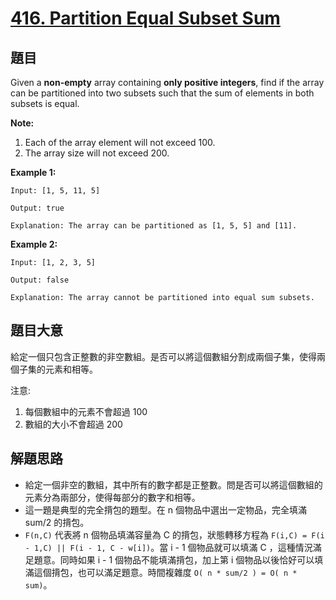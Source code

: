 # [416. Partition Equal Subset Sum](https://leetcode.com/problems/partition-equal-subset-sum/)


## 題目

Given a **non-empty** array containing **only positive integers**, find if the array can be partitioned into two subsets such that the sum of elements in both subsets is equal.

**Note:**

1. Each of the array element will not exceed 100.
2. The array size will not exceed 200.

**Example 1:**

    Input: [1, 5, 11, 5]
    
    Output: true
    
    Explanation: The array can be partitioned as [1, 5, 5] and [11].

**Example 2:**

    Input: [1, 2, 3, 5]
    
    Output: false
    
    Explanation: The array cannot be partitioned into equal sum subsets.


## 題目大意

給定一個只包含正整數的非空數組。是否可以將這個數組分割成兩個子集，使得兩個子集的元素和相等。

注意:

1. 每個數組中的元素不會超過 100
2. 數組的大小不會超過 200



## 解題思路


- 給定一個非空的數組，其中所有的數字都是正整數。問是否可以將這個數組的元素分為兩部分，使得每部分的數字和相等。
- 這一題是典型的完全揹包的題型。在 n 個物品中選出一定物品，完全填滿 sum/2 的揹包。
- `F(n,C)` 代表將 n 個物品填滿容量為 C 的揹包，狀態轉移方程為 `F(i,C) = F(i - 1,C) || F(i - 1, C - w[i])`。當 i - 1 個物品就可以填滿 C ，這種情況滿足題意。同時如果 i - 1 個物品不能填滿揹包，加上第 i 個物品以後恰好可以填滿這個揹包，也可以滿足題意。時間複雜度 `O( n * sum/2 ) = O( n * sum)`。
